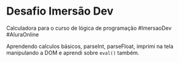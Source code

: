 # Desafio Imersão Dev
Calculadora para o curso de lógica de programação #ImersaoDev #AluraOnline

Aprendendo calculos básicos, parseInt, parseFloat, imprimi na tela manipulando a DOM e aprendi sobre ```eval()``` também.
